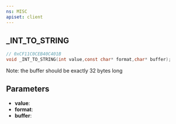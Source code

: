 ```yaml
---
ns: MISC
apiset: client
---
```

## _INT_TO_STRING

```c
// 0xCF11C0CEB40C401B
void _INT_TO_STRING(int value,const char* format,char* buffer);
```

Note: the buffer should be exactly 32 bytes long

## Parameters
* **value**:
* **format**:
* **buffer**: